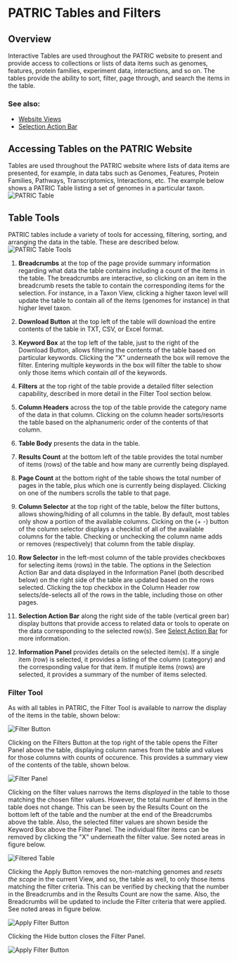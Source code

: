 # PATRIC Tables and Filters

## Overview
Interactive Tables are used throughout the PATRIC website to present and provide access to collections or lists of data items such as genomes, features, protein families, experiment data, interactions, and so on. The tables provide the ability to sort, filter, page through, and search the items in the table.

### See also:
  * [Website Views](./website_views.html)
  * [Selection Action Bar](./action_bar.html)

## Accessing Tables on the PATRIC Website
Tables are used throughout the PATRIC website where lists of data items are presented, for example, in data tabs such as Genomes, Features, Protein Families, Pathways, Transcriptomics, Interactions, etc. The example below shows a PATRIC Table listing a set of genomes in a particular taxon.
![PATRIC Table](./images/patric_table.png) 

## Table Tools
PATRIC tables include a variety of tools for accessing, filtering, sorting, and arranging the data in the table.  These are described below.
![PATRIC Table Tools](./images/patric_table_tools.png) 

1. **Breadcrumbs** at the top of the page provide summary information regarding what data the table contains including a count of the items in the table.  The breadcrumbs are interactive, so clicking on an item in the breadcrumb resets the table to contain the corresponding items for the selection. For instance, in a Taxon View, clicking a higher taxon level will update the table to contain all of the items (genomes for instance) in that higher level taxon.

2. **Download Button** at the top left of the table will download the entire contents of the table in TXT, CSV, or Excel format.

3. **Keyword Box** at the top left of the table, just to the right of the Download Button, allows filtering the contents of the table based on particular keywords. Clicking the "X" underneath the box will remove the filter.  Entering multiple keywords in the box will filter the table to show only those items which contain *all* of the keywords.

4. **Filters** at the top right of the table provide a detailed filter selection capability, described in more detail in the Filter Tool section below.

5. **Column Headers** across the top of the table provide the category name of the data in that column. Clicking on the column header sorts/resorts the table based on the alphanumeric order of the contents of that column.

6. **Table Body** presents the data in the table.

7. **Results Count** at the bottom left of the table provides the total number of items (rows) of the table and how many are currently being displayed.

8. **Page Count** at the bottom right of the table shows the total number of pages in the table, plus which one is currently being displayed.  Clicking on one of the numbers scrolls the table to that page.

9. **Column Selector** at the top right of the table, below the filter buttons, allows showing/hiding of all columns in the table.  By default, most tables only show a portion of the available columns. Cicking on the (+ -) button of the column selector displays a checklist of all of the available columns for the table.  Checking or unchecking the column name adds or removes (respectively) that column from the table display.

10. **Row Selector** in the left-most column of the table provides checkboxes for selecting items (rows) in the table. The options in the Selection Action Bar and data displayed in the Information Panel (both described below) on the right side of the table are updated based on the rows selected. Clicking the top checkbox in the Column Header row selects/de-selects all of the rows in the table, including those on other pages.

11. **Selection Action Bar** along the right side of the table (vertical green bar) display buttons that provide access to related data or tools to operate on the data corresponding to the selected row(s). See [Select Action Bar](./action_bar.html) for more information.

12. **Information Panel** provides details on the selected item(s).  If a single item (row) is selected, it provides a listing of the column (category) and the corresponding value for that item.  If mutiple items (rows) are selected, it provides a summary of the number of items selected.

### Filter Tool

As with all tables in PATRIC, the Filter Tool is available to narrow the display of the items in the table, shown below:
  
![Filter Button](./images/filter_button.png)

Clicking on the Filters Button at the top right of the table opens the Filter Panel above the table, displaying column names from the table and values for those columns with counts of occurence. This provides a summary view of the contents of the table, shown below.  

![Filter Panel](./images/filter_panel.png)

Clicking on the filter values narrows the items *displayed* in the table to those matching the chosen filter values. However, the total number of items in the table does not change.  This can be seen by the Results Count on the bottom left of the table and the number at the end of the Breadcrumbs above the table.  Also, the selected filter values are shown beside the Keyword Box above the Filter Panel. The individual filter items can be removed by clicking the "X" underneath the filter value. See noted areas in figure below. 

![Filtered Table](./images/filter_panel.png)

Clicking the Apply Button removes the non-matching genomes and *resets the scope* in the current View, and so, the table as well, to only those items matching the filter criteria. This can be verified by checking that the number in the Breadcrumbs and in the Results Count are now the same. Also, the Breadcrumbs will be updated to include the Filter criteria that were applied. See noted areas in figure below.

![Apply Filter Button](./images/apply_filter.png)

Clicking the Hide button closes the Filter Panel.   

![Apply Filter Button](./images/hide_filter_button.png)


